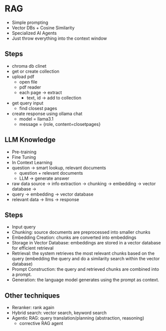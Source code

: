 # RAG

- Simple prompting
- Vector DBs + Cosine Similarity
- Specialized AI Agents
- Just throw everything into the context window


## Steps

- chroma db clinet
- get or create collection
- upload pdf
  - open file
  - pdf reader
  - each page -> extract
    - text, id -> add to collection
- get query input
  - find closest pages
- create response using ollama chat
  - model = llama3.1
  - message = {role, content=closetpages}

## LLM Knowledge

- Pre-training
- Fine Tuning
- In Context Learning
- question -> smart lookup, relevant documents
  - question + relevant documents 
  - LLM -> generate answer
- raw data source -> info extraction -> chunking -> embedding -> vector database -> 
- query -> embedding -> vector database
- relevant data -> llms -> response


## Steps

- Input query
- Chunking: source documents are preprocessed into smaller chunks
- Embedding Creation: chunks are converted into embeddings
- Storage in Vector Database: embeddings are stored in a vector database for efficient retrieval
- Retrieval: the system retrieves the most relevant chunks based on the query (embedding the query and do a similarity search within the vector database)
- Prompt Construction: the query and retrieved chunks are combined into a prompt.
- Generation: the language model generates using the prompt as context.

## Other techniques

- Reranker: rank again
- Hybrid search: vector search, keyword search
- Agentic RAG: query translation/planning (abstraction, reasoning)
  - corrective RAG agent